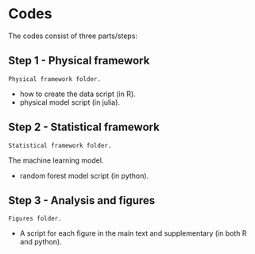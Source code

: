 # Codes
The codes consist of three parts/steps:
## Step 1 - Physical framework
`Physical framework folder.`
- how to create the data script (in R).
- physical model script (in julia).
## Step 2 - Statistical framework
`Statistical framework folder.`

The machine  learning model. 
- random forest model script (in python).
## Step 3 - Analysis and figures
`Figures folder.`
- A script for each figure in the main text and supplementary (in both R and python).
